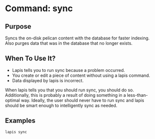 # Command: sync

## Purpose

Syncs the on-disk pelican content with the database for faster indexing. Also purges data that was in the database that no longer exists.

## When To Use It?
    
   * Lapis tells you to run sync because a problem occurred.
   * You create or edit a piece of content without using a lapis command.
   * Data displayed by lapis is incorrect.

When lapis tells you that you should run sync, you should do so. Additionally, this is probably a result of doing something in a less-than-optimal way. Ideally, the user should never have to run sync and lapis should be smart enough to intelligently sync as needed.

## Examples

```
lapis sync
```
